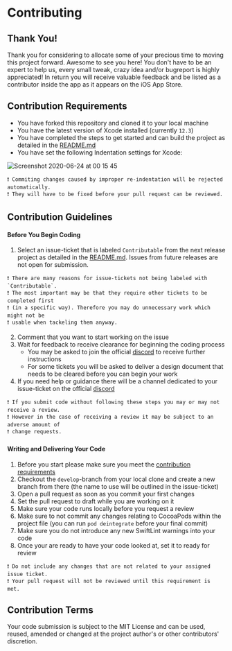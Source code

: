 # Contributing

## Thank You!

Thank you for considering to allocate some of your precious time to moving this project forward. Awesome to see you here! You don't have to be an expert to help us, every small tweak, crazy idea and/or bugreport is highly appreciated! In return you will receive valuable feedback and be listed as a contributor inside the app as it appears on the iOS App Store.

## Contribution Requirements

- You have forked this repository and cloned it to your local machine
- You have the latest version of Xcode installed (currently `12.3`)
- You have completed the steps to get started and can build the project as detailed in the [README.md](README.md/#how-to-get-started)
- You have set the following Indentation settings for Xcode:

![Screenshot 2020-06-24 at 00 15 45](https://user-images.githubusercontent.com/18531084/85470909-f9054d80-b5af-11ea-89a6-99b4b889521c.png)

```
❗️ Commiting changes caused by improper re-indentation will be rejected automatically.
❗️ They will have to be fixed before your pull request can be reviewed.
```

## Contribution Guidelines

#### Before You Begin Coding

1. Select an issue-ticket that is labeled `Contributable` from the next release project as detailed in the [README.md](README.md/#app-releases). Issues from future releases are not open for submission.

```
❗️ There are many reasons for issue-tickets not being labeled with `Contributable`. 
❗️ The most important may be that they require other tickets to be completed first 
❗️ (in a specific way). Therefore you may do unnecessary work which might not be 
❗️ usable when tackeling them anyway.
```

2. Comment that you want to start working on the issue
3. Wait for feedback to receive clearance for beginning the coding process
    - You may be asked to join the official [discord](https://discord.gg/fxPgKzC) to receive further instructions
    - For some tickets you will be asked to deliver a design document that needs to be cleared before you can begin your work
4. If you need help or guidance there will be a channel dedicated to your issue-ticket on the official [discord](https://discord.gg/fxPgKzC)

```
❗️ If you submit code without following these steps you may or may not receive a review.
❗️ However in the case of receiving a review it may be subject to an adverse amount of 
❗️ change requests.
```

#### Writing and Delivering Your Code

1. Before you start please make sure you meet the [contribution requirements](#contribution-requirements)
2. Checkout the `develop`-branch from your local clone and create a new branch from there (the name to use will be outlined in the issue-ticket)
3. Open a pull request as soon as you commit your first changes
4. Set the pull request to draft while you are working on it
5. Make sure your code runs locally before you request a review
6. Make sure to not commit any changes relating to CocoaPods within the project file (you can run `pod deintegrate` before your final commit)
7. Make sure you do not introduce any new SwiftLint warnings into your code
8. Once your are ready to have your code looked at, set it to ready for review

```
❗️ Do not include any changes that are not related to your assigned issue ticket.
❗️ Your pull request will not be reviewed until this requirement is met.
```

## Contribution Terms

Your code submission is subject to the MIT License and can be used, reused, amended or changed at the project author's or other contributors' discretion.
